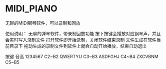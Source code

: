 # MIDI_PIANO
无聊的MIDI钢琴软件，可以录制和回放

使用说明： 无聊的弹琴软件，带录制回放功能
按下按键会播放对应钢琴声，并且会实时写入录制文件
打开软件即开始录制，关闭软件结束录制
文件生成在软件当前目录下
拖动生成的录制文件到软件上就会自动开始播放，结束自动退出

  按键     音高
1234567   C2~B2
QWERTYU   C3~B3
ASDFGHJ   C4~B4
ZXCVBNM   C5~B5

